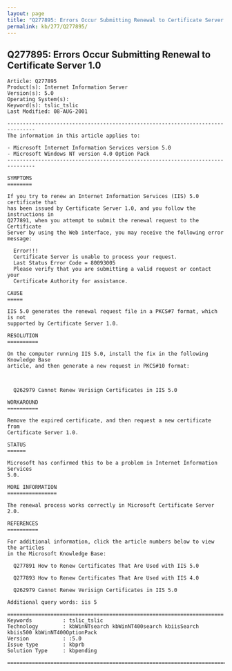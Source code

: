 ```yaml
---
layout: page
title: "Q277895: Errors Occur Submitting Renewal to Certificate Server 1.0"
permalink: kb/277/Q277895/
---
```


## Q277895: Errors Occur Submitting Renewal to Certificate Server 1.0

	Article: Q277895
	Product(s): Internet Information Server
	Version(s): 5.0
	Operating System(s): 
	Keyword(s): tslic_tslic
	Last Modified: 08-AUG-2001
	
	-------------------------------------------------------------------------------
	The information in this article applies to:
	
	- Microsoft Internet Information Services version 5.0 
	- Microsoft Windows NT version 4.0 Option Pack 
	-------------------------------------------------------------------------------
	
	SYMPTOMS
	========
	
	If you try to renew an Internet Information Services (IIS) 5.0 certificate that
	has been issued by Certificate Server 1.0, and you follow the instructions in
	Q277891, when you attempt to submit the renewal request to the Certificate
	Server by using the Web interface, you may receive the following error message:
	
	  Error!!!
	  Certificate Server is unable to process your request.
	  Last Status Error Code = 80093005
	  Please verify that you are submitting a valid request or contact your
	  Certificate Authority for assistance.
	
	CAUSE
	=====
	
	IIS 5.0 generates the renewal request file in a PKCS#7 format, which is not
	supported by Certificate Server 1.0.
	
	RESOLUTION
	==========
	
	On the computer running IIS 5.0, install the fix in the following Knowledge Base
	article, and then generate a new request in PKCS#10 format:
	
	  
	
	  Q262979 Cannot Renew Verisign Certificates in IIS 5.0
	
	WORKAROUND
	==========
	
	Remove the expired certificate, and then request a new certificate from
	Certificate Server 1.0.
	
	STATUS
	======
	
	Microsoft has confirmed this to be a problem in Internet Information Services
	5.0.
	
	MORE INFORMATION
	================
	
	The renewal process works correctly in Microsoft Certificate Server 2.0.
	
	REFERENCES
	==========
	
	For additional information, click the article numbers below to view the articles
	in the Microsoft Knowledge Base:
	
	  Q277891 How to Renew Certificates That Are Used with IIS 5.0
	
	  Q277893 How to Renew Certificates That Are Used with IIS 4.0
	
	  Q262979 Cannot Renew Verisign Certificates in IIS 5.0
	
	Additional query words: iis 5
	
	======================================================================
	Keywords          : tslic_tslic 
	Technology        : kbWinNTsearch kbWinNT400search kbiisSearch kbiis500 kbWinNT400OptionPack
	Version           : :5.0
	Issue type        : kbprb
	Solution Type     : kbpending
	
	=============================================================================
	
